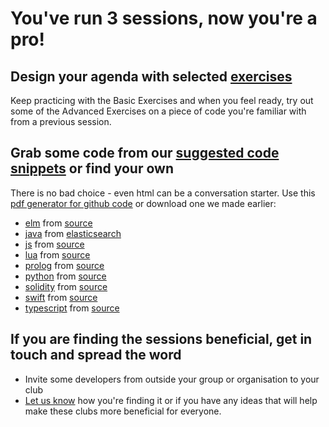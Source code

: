 # You've run 3 sessions, now you're a pro!

## Design your agenda with selected [exercises](https://github.com/CodeReadingClubs/Resources/blob/trunk/exercises.md)

Keep practicing with the Basic Exercises and when you feel ready, try out some of the Advanced Exercises on a piece of code you're familiar with from a previous session.

## Grab some code from our [suggested code snippets](https://https://github.com/CodeReadingClubs/Resources/blob/trunk/StarterKit/Session4-and-beyond/code-snippets) or find your own

There is no bad choice - even html can be a conversation starter. Use this [pdf generator for github code](https://pdf-maker.netlify.app) or download one we made earlier:

- [elm](code-snippets/Main.elm/code.pdf) from [source](https://github.com/carwow/elm-slider/blob/1fa48f4f02ce5518589c084d0823880b3db5fb7a/examples/Main.elm)
- [java](code-snippets/Tuple.java/code.pdf) from [elasticsearch](https://github.com/elastic/elasticsearch/blob/94be9b471f6959ca5664a4a143809630a908f78e/libs/core/src/main/java/org/elasticsearch/common/collect/Tuple.java)
- [js](code-snippets/code2.pdf) from [source]()
- [lua](code-snippets/code6.pdf) from [source]()
- [prolog](code-snippets/code9.pdf) from [source]()
- [python](code-snippets/code3.pdf) from [source]()
- [solidity](code-snippets/code8.pdf) from [source]()
- [swift](code-snippets/code5.pdf) from [source]()
- [typescript](code-snippets/code7.pdf) from [source]()

## If you are finding the sessions beneficial, get in touch and spread the word

- Invite some developers from outside your group or organisation to your club
- [Let us know](mailto:hello@code-reading.org) how you're finding it or if you have any ideas that will help make these clubs more beneficial for everyone.

